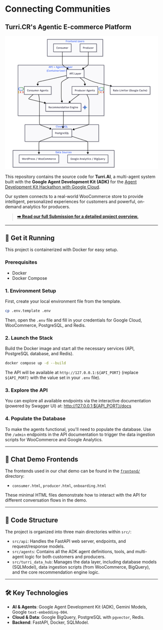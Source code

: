 # Connecting Communities

## Turri.CR's Agentic E-commerce Platform

![Architecture Diagram](docs/architecture_diagram.png)

This repository contains the source code for **Turri.AI**, a multi-agent system built with the **Google Agent Development Kit (ADK)** for the [Agent Development Kit Hackathon with Google Cloud](https://googlecloudmultiagents.devpost.com/).

Our system connects to a real-world WooCommerce store to provide intelligent, personalized experiences for customers and powerful, on-demand analytics for producers.

> **[➡️ Read our full Submission for a detailed project overview.](https://turrico.github.io/turri-agentic-ecommerce/)**

---

## 🚀 Get it Running

This project is containerized with Docker for easy setup.

### Prerequisites

- Docker
- Docker Compose

### 1. Environment Setup

First, create your local environment file from the template.

```bash
cp .env.template .env
```

Then, open the `.env` file and fill in your credentials for Google Cloud, WooCommerce, PostgreSQL, and Redis.

### 2. Launch the Stack

Build the Docker image and start all the necessary services (API, PostgreSQL database, and Redis).

```bash
docker compose up -d --build
```

The API will be available at `http://127.0.0.1:${API_PORT}` (replace `${API_PORT}` with the value set in your `.env` file).

### 3. Explore the API

You can explore all available endpoints via the interactive documentation (powered by Swagger UI) at:
http://127.0.0.1:${API_PORT}/docs

### 4. Populate the Database

To make the agents functional, you'll need to populate the database. Use the `/admin` endpoints in the API documentation to trigger the data ingestion scripts for WooCommerce and Google Analytics.

---

## 💬 Chat Demo Frontends

The frontends used in our chat demo can be found in the [`frontend/`](./frontend/) directory:

- `consumer.html`, `producer.html`, `onboarding.html`

These minimal HTML files demonstrate how to interact with the API for different conversation flows in the demo.

---

## 📂 Code Structure

The project is organized into three main directories within `src/`:

- `src/api`: Handles the FastAPI web server, endpoints, and request/response models.
- `src/agents`: Contains all the ADK agent definitions, tools, and multi-agent logic for both customers and producers.
- `src/turri_data_hub`: Manages the data layer, including database models (SQLModel), data ingestion scripts (from WooCommerce, BigQuery), and the core recommendation engine logic.

---

## 🛠️ Key Technologies

- **AI & Agents**: Google Agent Development Kit (ADK), Gemini Models, Google `text-embedding-004`.
- **Cloud & Data**: Google BigQuery, PostgreSQL with `pgvector`, Redis.
- **Backend**: FastAPI, Docker, SQLModel.
